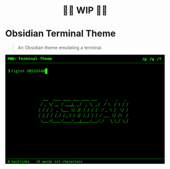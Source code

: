<h1 align="center"> 🚧🚧 WIP 🚧🚧 </h1>

# Obsidian Terminal Theme

> An Obsidian theme emulating a terminal.

![](screenshots/terminal.png)
